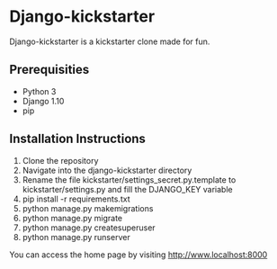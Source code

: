 # Django-kickstarter

Django-kickstarter is a kickstarter clone made for fun.

## Prerequisities
* Python 3
* Django 1.10
* pip

## Installation Instructions
1. Clone the repository
2. Navigate into the django-kickstarter directory
3. Rename the file kickstarter/settings_secret.py.template to kickstarter/settings.py and fill the DJANGO_KEY variable
4. pip install -r requirements.txt
5. python manage.py makemigrations
6. python manage.py migrate
7. python manage.py createsuperuser
8. python manage.py runserver

You can access the home page by visiting http://www.localhost:8000
